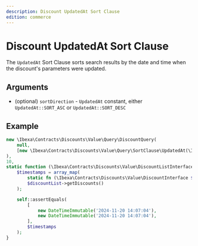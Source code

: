 ```yaml
---
description: Discount UpdatedAt Sort Clause
edition: commerce
---
```


# Discount UpdatedAt Sort Clause

The `UpdatedAt` Sort Clause sorts search results by the date and time when the discount's parameters were updated.

## Arguments

- (optional) `sortDirection` - `UpdatedAt` constant, either `UpdatedAt::SORT_ASC` or `UpdatedAt::SORT_DESC`

## Example

``` php
new \Ibexa\Contracts\Discounts\Value\Query\DiscountQuery(
    null,
    [new \Ibexa\Contracts\Discounts\Value\Query\SortClause\UpdatedAt(\Ibexa\Contracts\CoreSearch\Values\Query\AbstractSortClause::SORT_ASC)],
),
10,
static function (\Ibexa\Contracts\Discounts\Value\DiscountListInterface $discountList): void {
    $timestamps = array_map(
        static fn (\Ibexa\Contracts\Discounts\Value\DiscountInterface $discount): DateTimeInterface => $discount->getUpdatedAt(),
        $discountList->getDiscounts()
    );

    self::assertEquals(
        [
            new DateTimeImmutable('2024-11-20 14:07:04'),
            new DateTimeImmutable('2024-11-20 14:07:04'),
        ],
        $timestamps
    );
}
```
